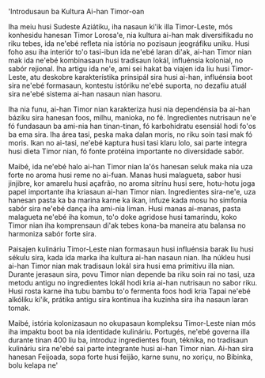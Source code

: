 'Introdusaun ba Kultura Ai-han Timor-oan

Iha meiu husi Sudeste Aziátiku, iha nasaun ki'ik illa Timor-Leste, mós konhesidu hanesan Timor Lorosa'e, nia kultura ai-han mak diversifikadu no riku tebes, ida ne'ebé refleta nia istória no pozisaun jeográfiku uniku. Husi foho asu iha interiór to'o tasi-ibun ida ne'ebé laran di'ak, ai-han Timor nian mak ida ne'ebé kombinasaun husi tradisaun lokál, influénsia kolonial, no sabór rejional. Iha artigu ida ne'e, ami sei hakat ba viajen ida liu husi Timor-Leste, atu deskobre karakterístika prinsipál sira husi ai-han, influénsia boot sira ne'ebé formasaun, kontestu istóriku ne'ebé suporta, no dezafiu atuál sira ne'ebé sistema ai-han nasaun nian hasoru.

Iha nia funu, ai-han Timor nian karakteriza husi nia dependénsia ba ai-han báziku sira hanesan foos, milhu, manioka, no fé. Ingredientes nutrisaun ne'e fó fundasaun ba ami-nia han tinan-tinan, fó karbohidratu esensiál hodi fo'os ba ema sira. Iha área tasi, peska maka dalan moris, no riku soin tasi mak fó moris. Ikan no ai-tasi, ne'ebé kaptura husi tasi klaru lolo, sai parte integra husi dieta Timor nian, fó fonte protéina importante no diversidade sabór.

Maibé, ida ne'ebé halo ai-han Timor nian la'ós hanesan seluk maka nia uza forte no aroma husi reme no ai-fuan. Manas husi malagueta, sabor husi jinjibre, kor amarelu husi açafrão, no aroma sitrínu husi sere, hotu-hotu joga papel importante iha kriasaun ai-han Timor nian. Ingredientes sira-ne'e, uza hanesan pasta ka ba marina karne ka ikan, infuze kada mosu ho simfonia sabór sira ne'ebé dança iha ami-nia liman. Husi manas ai-manas, pasta malagueta ne'ebé iha komun, to'o doke agridose husi tamarindu, koko Timor nian iha komprensaun di'ak tebes kona-ba maneira atu balansa no harmoniza sabór forte sira.

Paisajen kulináriu Timor-Leste nian formasaun husi influénsia barak liu husi sékulu sira, kada ida marka iha kultura ai-han nasaun nian. Iha núkleu husi ai-han Timor nian mak tradisaun lokál sira husi ema primitivu illa nian. Durante jerasaun sira, povu Timor nian depende ba riku soin rai no tasi, uza metodu antigu no ingredientes lokál hodi kria ai-han nutrisaun no sabor riku. Husi rosta karne iha tubu bambu to'o fermenta foos hodi kria Tapai ne'ebé alkóliku ki'ik, prátika antigu sira kontinua iha kuzinha sira iha nasaun laran tomak.

Maibé, istória kolonizasaun no okupasaun kompleksu Timor-Leste nian mós iha impaktu boot ba nia identidade kulináriu. Portugés, ne'ebé governa illa durante tinan 400 liu ba, introduz ingredientes foun, téknika, no tradisaun kulináriu sira ne'ebé sai parte integrante husi ai-han Timor nian. Ai-han sira hanesan Feijoada, sopa forte husi feijão, karne sunu, no xoriçu, no Bibinka, bolu kelapa ne'